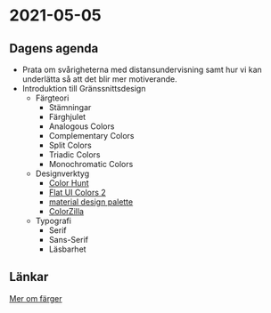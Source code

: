 # 2021-05-05

## Dagens agenda

- Prata om svårigheterna med distansundervisning samt hur vi kan underlätta så att det blir mer motiverande.
- Introduktion till Gränssnittsdesign
    - Färgteori
        - Stämningar
        - Färghjulet
        - Analogous Colors
        - Complementary Colors
        - Split Colors
        - Triadic Colors
        - Monochromatic Colors
    - Designverktyg
        - [Color Hunt](https://colorhunt.co/)
        - [Flat UI Colors 2](https://flatuicolors.com/)
        - [material design palette](https://www.materialpalette.com/)
        - [ColorZilla](https://www.colorzilla.com/)
    - Typografi
        - Serif
        - Sans-Serif
        - Läsbarhet

## Länkar

[Mer om färger](https://www.foretagande.se/skoj-lasning/om-farger-och-fargers-betydelse)
